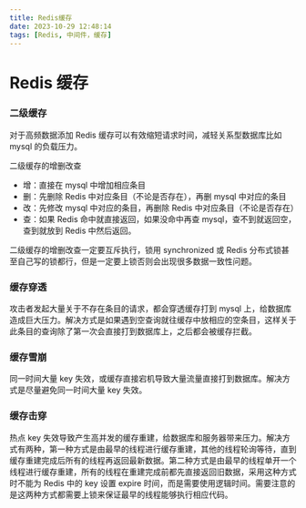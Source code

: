 ```yaml
---
title: Redis缓存
date: 2023-10-29 12:48:14
tags: [Redis, 中间件，缓存]
---
```


# Redis 缓存

### 二级缓存

对于高频数据添加 Redis 缓存可以有效缩短请求时间，减轻关系型数据库比如 mysql 的负载压力。

二级缓存的增删改查

- 增：直接在 mysql 中增加相应条目
- 删：先删除 Redis 中对应条目（不论是否存在），再删 mysql 中对应的条目
- 改：先修改 mysql 中对应的条目，再删除 Redis 中对应条目（不论是否存在）
- 查：如果 Redis 命中就直接返回，如果没命中再查 mysql，查不到就返回空，查到就放到 Redis 中然后返回。

二级缓存的增删改查一定要互斥执行，锁用 synchronized 或 Redis 分布式锁甚至自己写的锁都行，但是一定要上锁否则会出现很多数据一致性问题。

### 缓存穿透

攻击者发起大量关于不存在条目的请求，都会穿透缓存打到 mysql 上，给数据库造成巨大压力。解决方式是如果遇到空查询就往缓存中放相应的空条目，这样关于此条目的查询除了第一次会直接打到数据库上，之后都会被缓存拦截。

### 缓存雪崩

同一时间大量 key 失效，或缓存直接宕机导致大量流量直接打到数据库。解决方式是尽量避免同一时间大量 key 失效。

### 缓存击穿

热点 key 失效导致产生高并发的缓存重建，给数据库和服务器带来压力。解决方式有两种，第一种方式是由最早的线程进行缓存重建，其他的线程轮询等待，直到缓存重建完成后所有的线程再返回最新数据。第二种方式是由最早的线程单开一个线程进行缓存重建，所有的线程在重建完成前都先直接返回旧数据，采用这种方式时不能为 Redis 中的 key 设置 expire 时间，而是需要使用逻辑时间。需要注意的是这两种方式都需要上锁来保证最早的线程能够执行相应代码。
